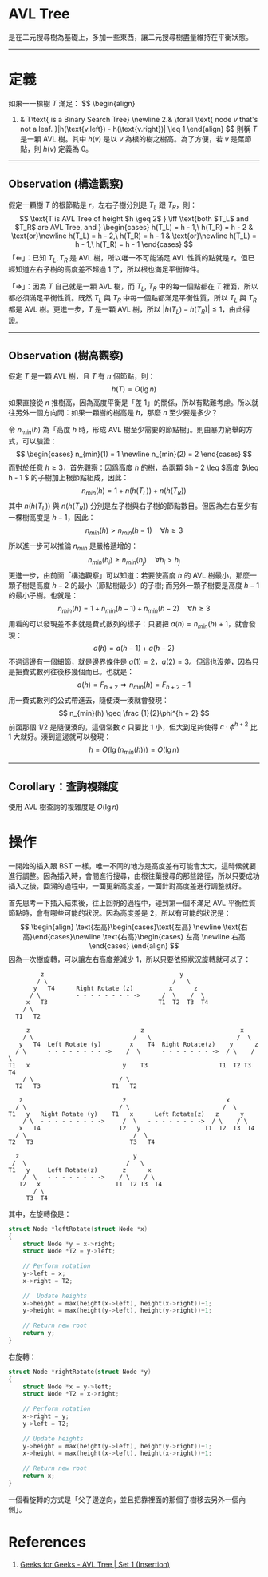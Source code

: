 # AVL Tree

是在二元搜尋樹為基礎上，多加一些東西，讓二元搜尋樹盡量維持在平衡狀態。

---

# 定義

如果一一棵樹 $T$ 滿足：
$$
\begin{align}
1. & T\text{ is a Binary Search Tree} \newline
2.& \forall \text{ node $v$ that's not a leaf. }|h(\text{v.left}) - h(\text{v.right})| \leq 1
\end{align}
$$
則稱 $T$ 是一顆 AVL 樹。其中 $h(v)$  是以 $v$ 為根的樹之樹高。為了方便，若 $v$ 是葉節點，則 $h(v)$ 定義為 0。

---

## Observation (構造觀察)

假定一顆樹 $T$ 的根節點是 $r$，左右子樹分別是 $T_L$ 跟 $T_R$，則：
$$
\text{T is AVL Tree of height $h \geq 2$ } \iff 
\text{both $T_L$ and $T_R$ are AVL Tree, and }
\begin{cases}
h(T_L) = h - 1,\ h(T_R) = h - 2 & \text{or}\newline
h(T_L) = h - 2,\ h(T_R) = h - 1 & \text{or}\newline
h(T_L) = h - 1,\ h(T_R) = h - 1
\end{cases}
$$
「$\Leftarrow$」：已知 $T_L, T_R$ 是 AVL 樹，所以唯一不可能滿足 AVL 性質的點就是 $r$。但已經知道左右子樹的高度差不超過 1 了，所以根也滿足平衡條件。

「$\Rightarrow$」：因為 $T$ 自己就是一顆 AVL 樹，而 $T_L$, $T_R$ 中的每一個點都在 $T$ 裡面，所以都必須滿足平衡性質。既然 $T_L$ 與 $T_R$ 中每一個點都滿足平衡性質，所以 $T_L$ 與 $T_R$ 都是 AVL 樹。更進一步，$T$ 是一顆 AVL 樹，所以 $|h(T_L) - h(T_R)| \leq 1$，由此得證。

---

## Observation (樹高觀察)

假定 $T$ 是一顆 AVL 樹，且 $T$ 有 $n​$ 個節點，則：
$$
h(T) = O(\lg n)
$$
如果直接從 $n$ 推樹高，因為高度平衡是「差 1」的關係，所以有點難考慮。所以就往另外一個方向問：如果一顆樹的樹高是 $h$，那麼 $n$ 至少要是多少？

令 $n_{min}(h)$ 為「高度 $h$ 時，形成 AVL 樹至少需要的節點樹」。則由暴力窮舉的方式，可以驗證：
$$
\begin{cases}
n_{min}(1) = 1 \newline
n_{min}(2) = 2
\end{cases}
$$
而對於任意 $h \geq 3$，首先觀察：因爲高度 $h$ 的樹，為兩顆 $h - 2 \leq $高度 $\leq h - 1 $ 的子樹加上根節點組成，因此：
$$
n_{min}(h) = 1 + n(h(T_L)) + n(h(T_R))
$$
其中 $n(h(T_L))$ 與 $n(h(T_R))$ 分別是左子樹與右子樹的節點數目。但因為左右至少有一棵樹高度是 $h - 1$，因此：
$$
n_{min}(h) > n_{min}(h - 1) \quad \forall h \geq 3
$$
所以進一步可以推論 $n_{min}$ 是嚴格遞增的： 
$$
n_{min}(h_i) \geq n_{min}(h_j) \quad \forall h_i > h_j
$$
更進一步，由前面「構造觀察」可以知道：若要使高度 $h$ 的 AVL 樹最小，那麼一顆子樹是高度 $h - 2$ 的最小（節點樹最少）的子樹; 而另外一顆子樹要是高度 $h - 1$ 的最小子樹。也就是：
$$
n_{min}(h) = 1 + n_{min}(h - 1) + n_{min}(h - 2) \quad \forall h \geq 3
$$
用看的可以發現差不多就是費式數列的樣子：只要把 $a(h) = n_{min}(h) + 1​$，就會發現：
$$
a(h) = a(h - 1) + a(h - 2)
$$
不過這邊有一個細節，就是邊界條件是 $a(1) = 2$，$a(2) = 3$。但這也沒差，因為只是把費式數列往後移幾個而已。也就是：
$$
a(h) = F_{h + 2} \Rightarrow n_{min}(h) = F_{h + 2} - 1
$$
用一費式數列的公式帶進去，隨便湊一湊就會發現：
$$
n_{min}(h) \geq \frac {1}{2}\phi^{h + 2}
$$
前面那個 $1/2$ 是隨便湊的，這個常數 $c$ 只要比 1 小，但大到足夠使得 $c \cdot \phi^{h + 2}$ 比 1 大就好。湊到這邊就可以發現：
$$
h = O(\lg (n_{min}(h))) = O(\lg n)
$$

---

## Corollary：查詢複雜度

使用 AVL 樹查詢的複雜度是 $O(\lg n)$

# 操作

一開始的插入跟 BST 一樣，唯一不同的地方是高度差有可能會太大，這時候就要進行調整。因為插入時，會間進行搜尋，由根往葉搜尋的那些路徑，所以只要成功插入之後，回溯的過程中，一面更新高度差，一面針對高度差進行調整就好。

首先思考一下插入結束後，往上回朔的過程中，碰到第一個不滿足 AVL 平衡性質節點時，會有哪些可能的狀況。因為高度差是 2，所以有可能的狀況是：
$$
\begin{align}
\text{左高}\begin{cases}\text{左高} \newline \text{右高}\end{cases}\newline
\text{右高}\begin{cases}
左高 \newline
右高
\end{cases}
\end{align}
$$
因為一次樹旋轉，可以讓左右高度差減少 1，所以只要依照狀況旋轉就可以了：

```
         z                                      y 
        / \                                   /   \
       y   T4      Right Rotate (z)          x      z
      / \          - - - - - - - - ->      /  \    /  \ 
     x   T3                               T1  T2  T3  T4
    / \
  T1   T2
```

```
     z                               z                           x
    / \                            /   \                        /  \ 
   y   T4  Left Rotate (y)        x    T4  Right Rotate(z)    y      z
  / \      - - - - - - - - ->    /  \      - - - - - - - ->  / \    / \
T1   x                          y    T3                    T1  T2 T3  T4
    / \                        / \
  T2   T3                    T1   T2
```

```
   z                            z                            x
  / \                          / \                          /  \ 
T1   y   Right Rotate (y)    T1   x      Left Rotate(z)   z      y
    / \  - - - - - - - - ->     /  \   - - - - - - - ->  / \    / \
   x   T4                      T2   y                  T1  T2  T3  T4
  / \                              /  \
T2   T3                           T3   T4
```

```
  z                                y
 /  \                            /   \ 
T1   y     Left Rotate(z)       z      x
    /  \   - - - - - - - ->    / \    / \
   T2   x                     T1  T2 T3  T4
       / \
     T3  T4
```

其中，左旋轉像是：

```c
struct Node *leftRotate(struct Node *x) 
{ 
    struct Node *y = x->right; 
    struct Node *T2 = y->left; 
  
    // Perform rotation 
    y->left = x; 
    x->right = T2; 
  
    //  Update heights 
    x->height = max(height(x->left), height(x->right))+1; 
    y->height = max(height(y->left), height(y->right))+1; 
  
    // Return new root 
    return y; 
} 
```

右旋轉：

```c
struct Node *rightRotate(struct Node *y) 
{ 
    struct Node *x = y->left; 
    struct Node *T2 = x->right; 
  
    // Perform rotation 
    x->right = y; 
    y->left = T2; 
  
    // Update heights 
    y->height = max(height(y->left), height(y->right))+1; 
    x->height = max(height(x->left), height(x->right))+1; 
  
    // Return new root 
    return x; 
} 
```

一個看旋轉的方式是「父子邊逆向，並且把靠裡面的那個子樹移去另外一個內側」。

# References

1. [Geeks for Geeks - AVL Tree | Set 1 (Insertion)](https://www.geeksforgeeks.org/avl-tree-set-1-insertion/)

